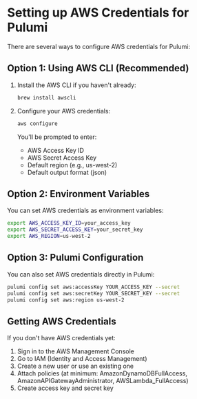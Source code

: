 # Setting up AWS Credentials for Pulumi

There are several ways to configure AWS credentials for Pulumi:

## Option 1: Using AWS CLI (Recommended)

1. Install the AWS CLI if you haven't already:
   ```bash
   brew install awscli
   ```

2. Configure your AWS credentials:
   ```bash
   aws configure
   ```
   
   You'll be prompted to enter:
   - AWS Access Key ID
   - AWS Secret Access Key
   - Default region (e.g., us-west-2)
   - Default output format (json)

## Option 2: Environment Variables

You can set AWS credentials as environment variables:

```bash
export AWS_ACCESS_KEY_ID=your_access_key
export AWS_SECRET_ACCESS_KEY=your_secret_key
export AWS_REGION=us-west-2
```

## Option 3: Pulumi Configuration

You can also set AWS credentials directly in Pulumi:

```bash
pulumi config set aws:accessKey YOUR_ACCESS_KEY --secret
pulumi config set aws:secretKey YOUR_SECRET_KEY --secret
pulumi config set aws:region us-west-2
```

## Getting AWS Credentials

If you don't have AWS credentials yet:

1. Sign in to the AWS Management Console
2. Go to IAM (Identity and Access Management)
3. Create a new user or use an existing one
4. Attach policies (at minimum: AmazonDynamoDBFullAccess, AmazonAPIGatewayAdministrator, AWSLambda_FullAccess)
5. Create access key and secret key
